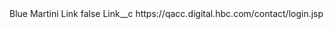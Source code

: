 <?xml version="1.0" encoding="UTF-8"?>
<CustomMetadata xmlns="http://soap.sforce.com/2006/04/metadata" xmlns:xsi="http://www.w3.org/2001/XMLSchema-instance" xmlns:xsd="http://www.w3.org/2001/XMLSchema">
    <label>Blue Martini Link</label>
    <protected>false</protected>
    <values>
        <field>Link__c</field>
        <value xsi:type="xsd:string">https://qacc.digital.hbc.com/contact/login.jsp</value>
    </values>
</CustomMetadata>
